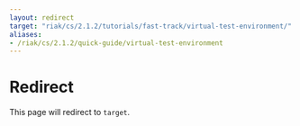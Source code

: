 ```yaml
---
layout: redirect
target: "riak/cs/2.1.2/tutorials/fast-track/virtual-test-environment/"
aliases:
- /riak/cs/2.1.2/quick-guide/virtual-test-environment
---
```


# Redirect

This page will redirect to `target`.
